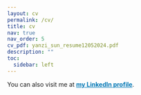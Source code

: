 ```yaml
---
layout: cv
permalink: /cv/
title: cv
nav: true
nav_order: 5
cv_pdf: yanzi_sun_resume12052024.pdf
description: ""
toc:
  sidebar: left
---
```


<p>You can also visit me at <a href="https://www.linkedin.com/in/yanzi-sun/" target="_blank" style="font-weight:bold; color:#0077b5;">my LinkedIn profile</a>.</p>
